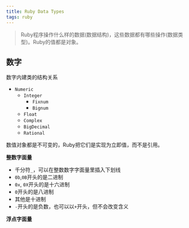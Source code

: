```yaml
---
title: Ruby Data Types
tags: ruby
---
```


> Ruby程序操作什么样的数据(数据结构)，这些数据都有哪些操作(数据类型)。Ruby的值都是对象。

## 数字

数字内建类的结构关系

- `Numeric`
    - `Integer`
        - `Fixnum`
        - `Bignum`
    - `Float`
    - `Complex`
    - `BigDecimal`
    - `Rational`

数值对象都是不可变的，Ruby把它们是实现为立即值，而不是引用。

__整数字面量__

- 千分符`_`，可以在整数数字字面量里插入下划线
- `0b`,`0B`开头的是二进制
- `0x`, `0X`开头的是十六进制
- `0`开头的是八进制
- 其他是十进制
- `-`开头的是负数，也可以以`+`开头，但不会改变含义

__浮点字面量__